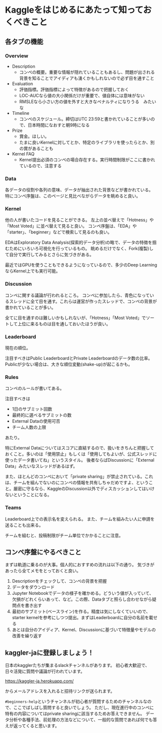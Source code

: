 # Kaggleをはじめるにあたって知っておくべきこと

## 各タブの機能

### Overview

- Description 
  - コンペの概要。重要な情報が隠れていることもあるし、問題が出される背景を知ることでアイディアも湧くかもしれないので必ず目を通すこと
- Evaluation
  - 評価指標。評価指標によって特徴があるので把握しておく
  - LOC-AUCなら値の大小関係だけが重要で、値自体には意味がない
  - RMSLEなら小さい方の値を外すと大きなペナルティになりうる　みたいな
- Timeline
  - コンペのスケジュール。締切はUTC 23:59と書かれていることが多いので、日本時間になおすと朝9時になる
- Prize
  - 賞金。ほしい。
  - たまに良いKernelに対してとか、特定のライブラリを使ったらとか、別の賞があることも
- Kernel FAQ
  - Kernel提出必須のコンペの場合存在する。実行時間制限がここに書かれているので、注意する
  
### Data

各データの役割や各列の意味、データが抽出された背景などが書かれている。
特にコンペ序盤は、このページと見比べながらデータを眺めると良い。

### Kernel

他の人が書いたコードを見ることができる。
左上の並べ替えで「Hotness」や「Most Voted」に並べ替えて見ると良い。
コンペ序盤は、「EDA」や「starter」、「beginner」などで検索して見るのも良い。

EDAはExploratory Data Analysis(探索的データ分析)の略で、データの特徴を掴むためにいろいろ可視化を行っているもの。
眺めるだけでなく、Fork(複製)して自分で実行してみるとさらに気づきがある。

最近ではGPUを使うこともできるようになっているので、多少のDeep LearningならKernel上でも実行可能。

### Discussion

コンペに関する議論が行われるところ。
コンペに参加したら、青色になっているスレッドに全て目を通す。これらは運営が作ったスレッドで、コンペの背景が書かれていることが多い。

全てに目を通すのは難しいかもしれないが、「Hotness」「Most Voted」でソートして上位に来るものは目を通しておいたほうが良い。

### Leaderboard

現在の順位。

注目すべきはPublic LeaderboardとPrivate Leaderboardのデータ数の比率。Publicが少ない場合は、大きな順位変動(shake-up)が起こるかも。

### Rules

コンペのルールが書いてある。

注目すべきは

- 1日のサブミット回数
- 最終的に選べるサブミットの数
- External Dataの使用可否
- チーム人数の上限

あたり。

特にExternal Dataについてはスコアに直結するので、扱いをきちんと把握しておくこと。多いのは「使用禁止」もしくは「使用してもよいが、公式スレッドに使ったデータ書いてね」というスタイル。
後者ならばDiscussionに「External Data」みたいなスレッドがあるはず。

また、ほとんどのコンペにおいて「private sharing」が禁止されている。これは、チームを組んでないのにコンペの情報を共有しちゃだめですよ、ということ。厳密に守るなら、KaggleのDiscussion以外でディスカッションしてはいけないということになる。

### Teams

Leaderboard上での表示名を変えられる。
また、チームを組みたい人に申請を送ることも出来る。

チームを組むと、投稿制限がチーム単位でかかることに注意。

## コンペ序盤にやるべきこと

まずは軌道に乗るのが大事。個人的におすすめの流れは以下の通り。
気づきがあったら全てメモをとっておくと良い。

1. Descriptionをチェックして、コンペの背景を把握
2. データをダウンロード
3. Jupyter Notebookでデータの様子を確かめる。どういう値が入っていて、欠損がどれくらいあって、など。この際、Dataタブと照らし合わせながら疑問点を書き出す
4. 最初のサブミット(ベースライン)を作る。精度は気にしなくていいので、starter kernelを参考にしつつ提出。まずはLeaderboardに自分の名前を載せる
5. あとは自分のアイディア、Kernel、Discussionに基づいて特徴量やモデルの改善を繰り返す

## kaggler-jaに登録しましょう！

日本のkagglerたちが集まるslackチャンネルがあります。
初心者大歓迎で、日々活発に質問や議論が行われています。

https://kaggler-ja.herokuapp.com/

からメールアドレスを入れると招待リンクが送られます。

`#beginners-help`というチャンネルが初心者が質問するためのチャンネルなので、ここでばしばし質問すると良いでしょう。
ただし、現在進行中のコンペに特有の内容についてはprivate sharingに該当するためお答えできません。
データ分析や各種手法、前処理の方法などについて、一般的な質問であれば何でも答えが返ってくると思います。
